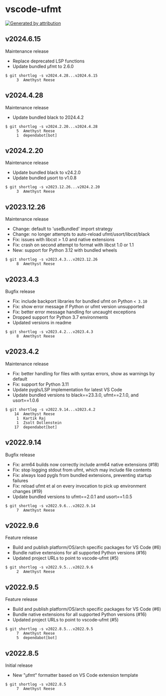 vscode-ufmt
===========

[![Generated by attribution][attribution-badge]][attribution-url]


v2024.6.15
----------

Maintenance release

- Replace deprecated LSP functions
- Update bundled µfmt to 2.6.0

```text
$ git shortlog -s v2024.4.28...v2024.6.15
     3	Amethyst Reese
```


v2024.4.28
----------

Maintenance release

- Update bundled black to 2024.4.2

```text
$ git shortlog -s v2024.2.20...v2024.4.28
     5	Amethyst Reese
     1	dependabot[bot]
```


v2024.2.20
----------

Maintenance release

- Update bundled black to v24.2.0
- Update bundled µsort to v1.0.8

```text
$ git shortlog -s v2023.12.26...v2024.2.20
     3	Amethyst Reese
```


v2023.12.26
-----------

Maintenance release

- Change: default to 'useBundled' import strategy
- Change: no longer attempts to auto-reload ufmt/usort/libcst/black
- Fix: issues with libcst > 1.0 and native extensions
- Fix: crash on second attempt to format with libcst 1.0 or 1.1
- New: support for Python 3.12 with bundled wheels

```text
$ git shortlog -s v2023.4.3...v2023.12.26
     8	Amethyst Reese
```


v2023.4.3
---------

Bugfix release

- Fix: include backport libraries for bundled ufmt on Python `< 3.10`
- Fix: show error message if Python or ufmt version unsupported
- Fix: better error message handling for uncaught exceptions
- Dropped support for Python 3.7 environments
- Updated versions in readme

```text
$ git shortlog -s v2023.4.2...v2023.4.3
     8	Amethyst Reese
```


v2023.4.2
---------

Maintenance release

- Fix: better handling for files with syntax errors, show as warnings by default
- Fix: support for Python 3.11
- Update pygls/LSP implementation for latest VS Code
- Update bundled versions to black==23.3.0, ufmt==2.1.0, and usort==1.0.6

```text
$ git shortlog -s v2022.9.14...v2023.4.2
    14	Amethyst Reese
     1	Kartik Raj
     1	Zsolt Dollenstein
    17	dependabot[bot]
```


v2022.9.14
----------

Bugfix release

- Fix: arm64 builds now correctly include arm64 native extensions (#18)
- Fix: stop logging stdout from ufmt, which may include file contents
- Fix: always load pygls from bundled extensions, preventing startup failures
- Fix: reload ufmt et al on every invocation to pick up environment changes (#19)
- Update bundled versions to ufmt==2.0.1 and usort==1.0.5

```text
$ git shortlog -s v2022.9.6...v2022.9.14
     7	Amethyst Reese
```


v2022.9.6
---------

Feature release

- Build and publish platform/OS/arch specific packages for VS Code (#6)
- Bundle native extensions for all supported Python versions (#16)
- Updated project URLs to point to vscode-ufmt (#5)

```text
$ git shortlog -s v2022.9.5...v2022.9.6
     2	Amethyst Reese
```


v2022.9.5
---------

Feature release

- Build and publish platform/OS/arch specific packages for VS Code (#6)
- Bundle native extensions for all supported Python versions (#16)
- Updated project URLs to point to vscode-ufmt (#5)

```text
$ git shortlog -s v2022.8.5...v2022.9.5
     7	Amethyst Reese
     5	dependabot[bot]
```


v2022.8.5
---------

Initial release

- New "µfmt" formatter based on VS Code extension template

```text
$ git shortlog -s v2022.8.5
     7	Amethyst Reese
```

[attribution-badge]:
    https://img.shields.io/badge/generated%20by-attribution-informational
[attribution-url]: https://attribution.omnilib.dev
